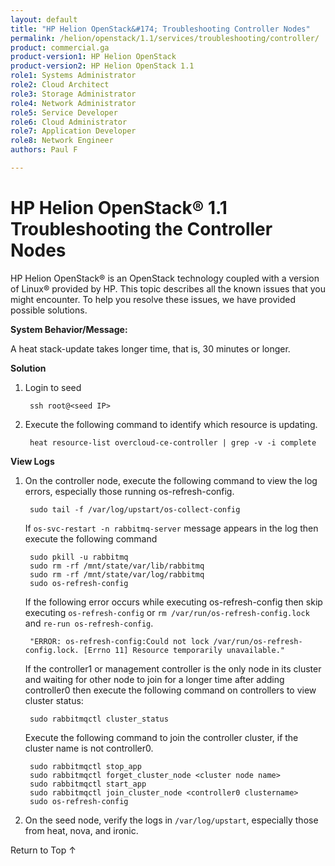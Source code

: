 ```yaml
---
layout: default
title: "HP Helion OpenStack&#174; Troubleshooting Controller Nodes"
permalink: /helion/openstack/1.1/services/troubleshooting/controller/
product: commercial.ga
product-version1: HP Helion OpenStack
product-version2: HP Helion OpenStack 1.1
role1: Systems Administrator 
role2: Cloud Architect 
role3: Storage Administrator 
role4: Network Administrator 
role5: Service Developer 
role6: Cloud Administrator 
role7: Application Developer 
role8: Network Engineer 
authors: Paul F

---
```

<!--UNDER REVISION-->

<script>

function PageRefresh {
onLoad="window.refresh"
}

PageRefresh();

</script>
<!--

<p style="font-size: small;"> <a href="/helion/openstack/1.1/services/object/overview/">&#9664; PREV</a> | <a href="/helion/openstack/1.1/services/overview/">&#9650; UP</a> | <a href="/helion/openstack/1.1/services/reporting/overview/"> NEXT &#9654</a> </p> --->

# HP Helion OpenStack&#174; 1.1 Troubleshooting the Controller Nodes

HP Helion OpenStack&#174; is an OpenStack technology coupled with a version of Linux&reg; provided by HP. This topic describes all the known issues that you might encounter. To help you resolve these issues, we have provided possible solutions.

**System Behavior/Message:**

A heat stack-update takes longer time, that is, 30 minutes or longer. 

**Solution**

1. Login to seed

		ssh root@<seed IP>

2. Execute the following command to identify which resource is updating.

		heat resource-list overcloud-ce-controller | grep -v -i complete

**View Logs**

1. On the controller node, execute the following command to view the log errors, especially those running os-refresh-config.

		sudo tail -f /var/log/upstart/os-collect-config

 	If  `os-svc-restart -n rabbitmq-server` message appears in the log then execute the following command


		sudo pkill -u rabbitmq
		sudo rm -rf /mnt/state/var/lib/rabbitmq
		sudo rm -rf /mnt/state/var/log/rabbitmq
		sudo os-refresh-config


	 If the following error occurs while executing os-refresh-config then skip executing `os-refresh-config` or `rm /var/run/os-refresh-config.lock` and `re-run os-refresh-config`.


 		"ERROR: os-refresh-config:Could not lock /var/run/os-refresh-config.lock. [Errno 11] Resource temporarily unavailable."


 	If the controller1 or management controller is the only node in its cluster and waiting for other node to join for a longer time after adding controller0 then execute the following command on controllers to view cluster status:

		sudo rabbitmqctl cluster_status

	Execute the following command to join the controller cluster, if the cluster name is not controller0.

		sudo rabbitmqctl stop_app
		sudo rabbitmqctl forget_cluster_node <cluster node name>
		sudo rabbitmqctl start_app
		sudo rabbitmqctl join_cluster_node <controller0 clustername>
		sudo os-refresh-config



2.  On the seed node, verify the logs in `/var/log/upstart`, especially those from heat, nova, and ironic.

<a href="#top" style="padding:14px 0px 14px 0px; text-decoration: none;"> Return to Top &#8593;</a>


